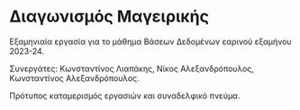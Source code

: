 # Διαγωνισμός Μαγειρικής
Εξαμηνιαία εργασία για το μάθημα Βάσεων Δεδομένων εαρινού εξαμήνου 2023-24.

Συνεργάτες: 
  Κωνσταντίνος Λιαπάκης, Νίκος Αλεξανδρόπουλος, Κωνσταντίνος Αλεξανδρόπουλος.

Πρότυπος καταμερισμός εργασιών και συναδελφικό πνεύμα.
